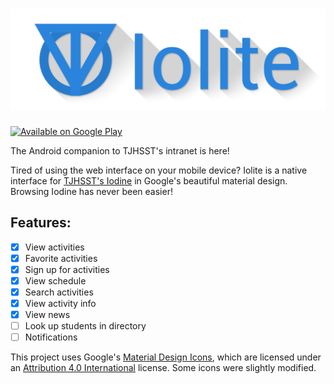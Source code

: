 ![Iolite](./logo.png)
======

[![Available on Google Play](http://developer.android.com/images/brand/en_app_rgb_wo_60.png)](https://play.google.com/store/apps/details?id=com.el1t.iolite)

The Android companion to TJHSST's intranet is here!

Tired of using the web interface on your mobile device? Iolite is a native interface for [TJHSST's Iodine](https://iodine.tjhsst.edu/) in Google's beautiful material design. Browsing Iodine has never been easier!

## Features:
- [x] View activities
- [x] Favorite activities
- [x] Sign up for activities
- [x] View schedule
- [x] Search activities
- [x] View activity info
- [x] View news
- [ ] Look up students in directory
- [ ] Notifications

This project uses Google's [Material Design Icons](https://github.com/google/material-design-icons), which are licensed under an [Attribution 4.0 International](http://creativecommons.org/licenses/by/4.0/) license. Some icons were slightly modified.